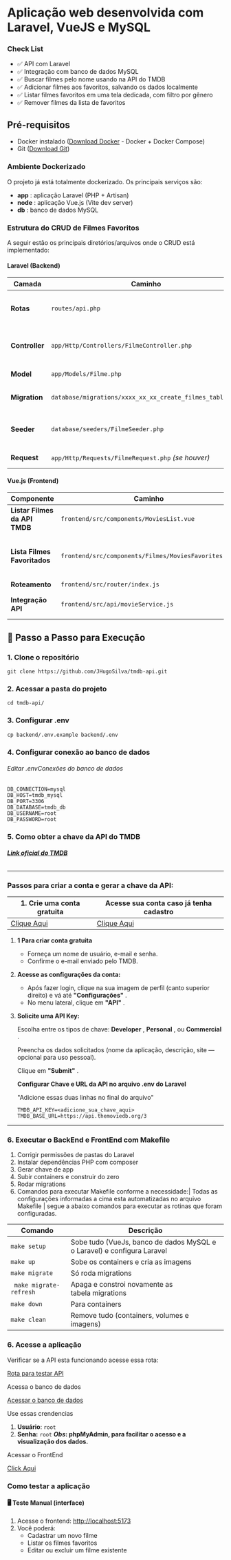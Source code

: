 # **Aplicação web desenvolvida com Laravel, VueJS e MySQL**

### **Check List**

* ✅ API com Laravel
* ✅ Integração com banco de dados MySQL
* ✅ Buscar filmes pelo nome usando na API do TMDB
* ✅ Adicionar filmes aos favoritos, salvando os dados localmente
* ✅ Listar filmes favoritos em uma tela dedicada, com filtro por gênero
* ✅ Remover filmes da lista de favoritos

## **Pré-requisitos**

* Docker instalado ([Download Docker](https://www.docker.com/get-started) - Docker + Docker Compose)
* Git ([Download Git](https://git-scm.com/downloads))

### Ambiente Dockerizado

O projeto já está totalmente dockerizado. Os principais serviços são:

* **app** : aplicação Laravel (PHP + Artisan)
* **node** : aplicação Vue.js (Vite dev server)
* **db** : banco de dados MySQL

### Estrutura do CRUD de Filmes Favoritos

A seguir estão os principais diretórios/arquivos onde o CRUD está implementado:

#### Laravel (Backend)

| Camada               | Caminho                                                    | Descrição                         |
| -------------------- | ---------------------------------------------------------- | ----------------------------------- |
| **Rotas**      | `routes/api.php`                                         | Define as rotas da API de filmes    |
| **Controller** | `app/Http/Controllers/FilmeController.php`               | Controlador com a lógica do CRUD   |
| **Model**      | `app/Models/Filme.php`                                   | Modelo do filme                     |
| **Migration**  | `database/migrations/xxxx_xx_xx_create_filmes_table.php` | Criação da tabela `filmes`      |
| **Seeder**     | `database/seeders/FilmeSeeder.php`                       | Popula o banco com dados de exemplo |
| **Request**    | `app/Http/Requests/FilmeRequest.php` *(se houver)*     | Validação de dados                |

#### Vue.js (Frontend)

| Componente                          | Caminho                                                | Descrição                                 |
| ----------------------------------- | ------------------------------------------------------ | ------------------------------------------- |
| **Listar Filmes da API TMDB** | `frontend/src/components/MoviesList.vue`             | Lista os filmes da API                      |
| **Lista Filmes Favoritados**  | `frontend/src/components/Filmes/MoviesFavorites.vue` | Lista os filmes favoritados salvos no banco |
| **Roteamento**                | `frontend/src/router/index.js`                       | Rotas SPA                                   |
| **Integração API**          | `frontend/src/api/movieService.js`                   | Comunicação com a API Laravel             |

## 🚀 **Passo a Passo para Execução**

### 1. Clone o repositório

```
git clone https://github.com/JHugoSilva/tmdb-api.git
```

### 2. Acessar a pasta do projeto

```
cd tmdb-api/
```

### 3. Configurar .env

```
cp backend/.env.example backend/.env
```

### 4. Configurar conexão ao banco de dados

###### *Editar .env*Conexões do banco de dados

```
DB_CONNECTION=mysql
DB_HOST=tmdb_mysql
DB_PORT=3306
DB_DATABASE=tmdb_db
DB_USERNAME=root
DB_PASSWORD=root
```

### **5. Como obter a chave da API do TMDB**

###### **[Link oficial do TMDB](https://www.themoviedb.org)**

---

### Passos para criar a conta e gerar a chave da API:

| 1. Crie uma conta gratuita                    | Acesse sua conta caso já tenha cadastro     |
| --------------------------------------------- | -------------------------------------------- |
| [Clique Aqui](https://www.themoviedb.org/signup) | [Clique Aqui](https://www.themoviedb.org/login) |

1. **1 Para criar conta gratuita**

   * Forneça um nome de usuário, e-mail e senha.
   * Confirme o e-mail enviado pelo TMDB.
2. **Acesse as configurações da conta:**

   * Após fazer login, clique na sua imagem de perfil (canto superior direito) e vá até  **"Configurações"** .
   * No menu lateral, clique em  **"API"** .
3. **Solicite uma API Key:**

   Escolha entre os tipos de chave:  **Developer** ,  **Personal** , ou  **Commercial** .

   Preencha os dados solicitados (nome da aplicação, descrição, site — opcional para uso pessoal).

   Clique em  **"Submit"** .

   **Configurar Chave e URL da API no arquivo .env do Laravel**

   "Adicione essas duas linhas no final do arquivo"

   ```
   TMDB_API_KEY=<adicione_sua_chave_aqui>
   TMDB_BASE_URL=https://api.themoviedb.org/3

   ```

---

### 6. Executar o BackEnd e FrontEnd com Makefile

1. Corrigir permissões de pastas do Laravel
2. Instalar dependências PHP com composer
3. Gerar chave de app
4. Subir containers e construir do zero
5. Rodar migrations
6. Comandos para executar Makefile conforme a necessidade:| Todas as configurações informadas a cima esta automatizadas no arquivo Makefile | segue a abaixo comandos para executar as rotinas que foram configuradas.

| Comando                   | Descrição                                                             |
| ------------------------- | ----------------------------------------------------------------------- |
| `make setup`            | Sobe tudo (VueJs, banco de dados MySQL e o Laravel) e configura Laravel |
| `make up`               | Sobe os containers e cria as imagens                                    |
| `make migrate`          | Só roda migrations                                                     |
| ` make migrate-refresh` | Apaga e constroi novamente as tabela migrations                        |
| `make down `            | Para containers                                                         |
| `make clean`            | Remove tudo (containers, volumes e imagens)                             |

### 6. Acesse a aplicação

Verificar se a API esta funcionando acesse essa rota:

[Rota para testar API](http://localhost:8088/api/ping)

Acessa o banco de dados

[Acessar o banco de dados](http://localhost:8081/index.php)


Use essas crendencias

1. **Usuário**: `root`
2. **Senha:** `root`
   ***Obs*: phpMyAdmin, para facilitar o acesso e a visualização dos dados.**

Acessar o FrontEnd

[Click Aqui](http://localhost:5177/)

### Como testar a aplicação

#### 🖥️ Teste Manual (interface)

1. Acesse o frontend: [http://localhost:5173](http://localhost:5173)
2. Você poderá:
   * Cadastrar um novo filme
   * Listar os filmes favoritos
   * Editar ou excluir um filme existente
